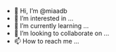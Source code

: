 - 👋 Hi, I’m @miaadb
- 👀 I’m interested in ...
- 🌱 I’m currently learning ...
- 💞️ I’m looking to collaborate on ...
- 📫 How to reach me ...

<!---
miaadb/miaadb is a ✨ special ✨ repository because its `README.md` (this file) appears on your GitHub profile.
You can click the Preview link to take a look at your changes.
--->
